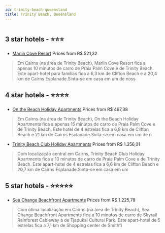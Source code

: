 ```yaml
---
id: trinity-beach-queensland
title: Trinity Beach, Queensland
---
```


<center><img src="https://i.travelapi.com/hotels/2000000/1180000/1171700/1171661/2039e333_z.jpg" alt="" /></center>


##  3 star hotels - ⭐️⭐️⭐️

-    [Marlin Cove Resort](https://www.hurb.com/br/aud/https://www.hurb.com/br/hotels/trinity-beach/marlin-cove-resort-HT-Z3R5?cmp=18055) Prices from R$ 521,32
   > Em Cairns (na área de Trinity Beach), Marlin Cove Resort fica a apenas 10 minutos de carro de Praia Palm Cove e de Trinity Beach.  Este apart-hotel para famílias fica a 6,3 km de Clifton Beach e a 20,4 km de Cairns Esplanade.Sinta-se em casa em um de noss

##  4 star hotels - ⭐️⭐️⭐️⭐️

-    [On the Beach Holiday Apartments](https://www.hurb.com/br/aud/https://www.hurb.com/br/hotels/trinity-beach/on-the-beach-holiday-apartments-HT-877W?cmp=18055) Prices from R$ 497,38
   > Em Cairns (na área de Trinity Beach), On the Beach Holiday Apartments fica a apenas 15 minutos de carro de Praia Palm Cove e de Trinity Beach.  Este hotel de 4 estrelas fica a 6,9 km de Clifton Beach e 21 km de Cairns Esplanade.Sinta-se em casa em um de n
-    [Trinity Beach Club Holiday Apartments](https://www.hurb.com/br/aud/https://www.hurb.com/br/hotels/trinity-beach/trinity-beach-club-holiday-apartments-HT-9G3H?cmp=18055) Prices from R$ 1.356,01
   > Com localização central em Cairns, Trinity Beach Club Holiday Apartments fica a 10 minutos de carro de Praia Palm Cove e de Trinity Beach.  Este apart-hotel de 4 estrelas fica a 6,6 km de Clifton Beach e 20,7 km de Cairns Esplanade.Sinta-se em casa em um 

##  5 star hotels - ⭐️⭐️⭐️⭐️⭐️

-    [Sea Change Beachfront Apartments](https://www.hurb.com/br/aud/https://www.hurb.com/br/hotels/trinity-beach/sea-change-beachfront-apartments-HT-0GN6?cmp=18055) Prices from R$ 1.225,78
   > Com ótima localização em Cairns (na área de Trinity Beach), Sea Change Beachfront Apartments fica a 10 minutos de carro de Skyrail Rainforest Cableway a de Tjapukai Cultural Park.  Este apart-hotel de 5 estrelas fica a 7,1 km de Shopping center de Smithfi
